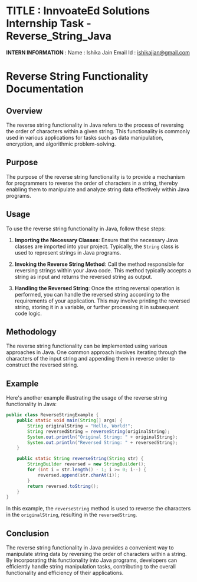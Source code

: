 # TITLE : InnvoateEd  Solutions Internship Task - Reverse_String_Java

**INTERN INFORMATION**  : 
Name : Ishika Jain
Email Id : ishikajian@gmail.com


# Reverse String Functionality Documentation

## Overview

The reverse string functionality in Java refers to the process of reversing the order of characters within a given string. This functionality is commonly used in various applications for tasks such as data manipulation, encryption, and algorithmic problem-solving.

## Purpose

The purpose of the reverse string functionality is to provide a mechanism for programmers to reverse the order of characters in a string, thereby enabling them to manipulate and analyze string data effectively within Java programs.

## Usage

To use the reverse string functionality in Java, follow these steps:

1. **Importing the Necessary Classes**: Ensure that the necessary Java classes are imported into your project. Typically, the `String` class is used to represent strings in Java programs.

2. **Invoking the Reverse String Method**: Call the method responsible for reversing strings within your Java code. This method typically accepts a string as input and returns the reversed string as output.

3. **Handling the Reversed String**: Once the string reversal operation is performed, you can handle the reversed string according to the requirements of your application. This may involve printing the reversed string, storing it in a variable, or further processing it in subsequent code logic.

## Methodology

The reverse string functionality can be implemented using various approaches in Java. One common approach involves iterating through the characters of the input string and appending them in reverse order to construct the reversed string.

## Example

 Here's another example illustrating the usage of the reverse string functionality in Java:

```java
public class ReverseStringExample {
    public static void main(String[] args) {
        String originalString = "Hello, World!";
        String reversedString = reverseString(originalString);
        System.out.println("Original String: " + originalString);
        System.out.println("Reversed String: " + reversedString);
    }

    public static String reverseString(String str) {
        StringBuilder reversed = new StringBuilder();
        for (int i = str.length() - 1; i >= 0; i--) {
            reversed.append(str.charAt(i));
        }
        return reversed.toString();
    }
}
```

In this example, the `reverseString` method is used to reverse the characters in the `originalString`, resulting in the `reversedString`.

## Conclusion

The reverse string functionality in Java provides a convenient way to manipulate string data by reversing the order of characters within a string. By incorporating this functionality into Java programs, developers can efficiently handle string manipulation tasks, contributing to the overall functionality and efficiency of their applications.

